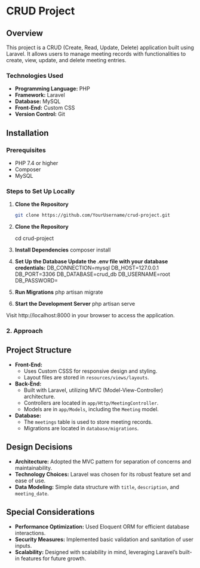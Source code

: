 # CRUD Project

## Overview

This project is a CRUD (Create, Read, Update, Delete) application built using Laravel. It allows users to manage meeting records with functionalities to create, view, update, and delete meeting entries.

### Technologies Used

- **Programming Language:** PHP
- **Framework:** Laravel
- **Database:** MySQL
- **Front-End:** Custom CSS
- **Version Control:** Git

## Installation

### Prerequisites

- PHP 7.4 or higher
- Composer
- MySQL

### Steps to Set Up Locally

1. **Clone the Repository**
   ```bash
   git clone https://github.com/YourUsername/crud-project.git

2. **Clone the Repository**

    cd crud-project

3. **Install Dependencies**
    composer install

4. **Set Up the Database Update the .env file with your database credentials:**
    DB_CONNECTION=mysql
    DB_HOST=127.0.0.1
    DB_PORT=3306
    DB_DATABASE=crud_db
    DB_USERNAME=root
    DB_PASSWORD=

5. **Run Migrations**
    php artisan migrate

6. **Start the Development Server**
    php artisan serve

Visit http://localhost:8000 in your browser to access the application.




### 2. **Approach**

## Project Structure

- **Front-End:** 
  - Uses Custom CSSS for responsive design and styling.
  - Layout files are stored in `resources/views/layouts`.
- **Back-End:**
  - Built with Laravel, utilizing MVC (Model-View-Controller) architecture.
  - Controllers are located in `app/Http/MeetingController`.
  - Models are in `app/Models`, including the `Meeting` model.
- **Database:**
  - The `meetings` table is used to store meeting records.
  - Migrations are located in `database/migrations`.

## Design Decisions

- **Architecture:** Adopted the MVC pattern for separation of concerns and maintainability.
- **Technology Choices:** Laravel was chosen for its robust feature set and ease of use.
- **Data Modeling:** Simple data structure with `title`, `description`, and `meeting_date`.

## Special Considerations

- **Performance Optimization:** Used Eloquent ORM for efficient database interactions.
- **Security Measures:** Implemented basic validation and sanitation of user inputs.
- **Scalability:** Designed with scalability in mind, leveraging Laravel’s built-in features for future growth.